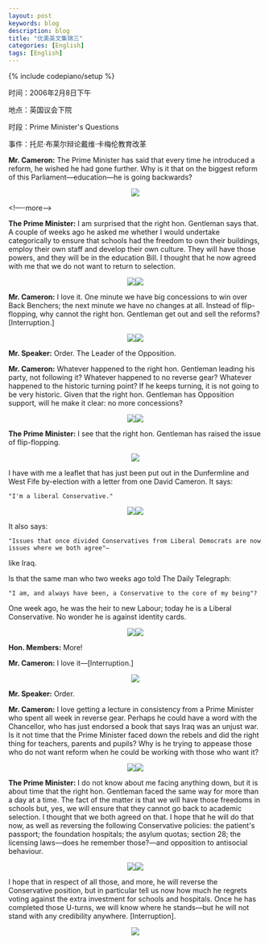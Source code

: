 ```yaml
---
layout: post
keywords: blog
description: blog
title: "优美英文集锦三"
categories: [English]
tags: [English]
---
```

{% include codepiano/setup %}

时间：2006年2月8日下午

地点：英国议会下院

时段：Prime Minister's Questions

事件：托尼·布莱尔辩论戴维·卡梅伦教育改革

**Mr. Cameron:** The Prime Minister has said that every time he introduced a reform, he wished he had gone further. Why is it that on the biggest reform of this Parliament—education—he is going backwards? 

<center><img src="/image/prime-ministers-questions/20110427pmq-01.jpg"></center>

<!—-more—->

**The Prime Minister:** I am surprised that the right hon. Gentleman says that. A couple of weeks ago he asked me whether I would undertake categorically to ensure that schools had the freedom to own their buildings, employ their own staff and develop their own culture. They will have those powers, and they will be in the education Bill. I thought that he now agreed with me that we do not want to return to selection. 


<center><img src="/image/prime-ministers-questions/20110427pmq-02.jpg"><img src="/image/prime-ministers-questions/20110427pmq-03.jpg"></center>

**Mr. Cameron:** I love it. One minute we have big concessions to win over Back Benchers; the next minute we have no changes at all. Instead of flip-flopping, why cannot the right hon. Gentleman get out and sell the reforms? [Interruption.]

<center><img src="/image/prime-ministers-questions/20110427pmq-04.jpg"><img src="/image/prime-ministers-questions/20110427pmq-05.jpg"></center>

**Mr. Speaker:** Order. The Leader of the Opposition.

**Mr. Cameron:** Whatever happened to the right hon. Gentleman leading his party, not following it? Whatever happened to no reverse gear? Whatever happened to the historic turning point? If he keeps turning, it is not going to be very historic. Given that the right hon. Gentleman has Opposition support, will he make it clear: no more concessions? 

<center><img src="/image/prime-ministers-questions/20110427pmq-06.jpg"><img src="/image/prime-ministers-questions/20110427pmq-07.jpg"></center>

**The Prime Minister:** I see that the right hon. Gentleman has raised the issue of flip-flopping. 

<center><img src="/image/prime-ministers-questions/20110427pmq-08.jpg"></center>

I have with me a leaflet that has just been put out in the Dunfermline and West Fife by-election with a letter from one David Cameron. It says:

    "I'm a liberal Conservative."

<center><img src="/image/prime-ministers-questions/20110427pmq-09.jpg"><img src="/image/prime-ministers-questions/20110427pmq-10.jpg"></center>

It also says:

    "Issues that once divided Conservatives from Liberal Democrats are now issues where we both agree"—

like Iraq.

Is that the same man who two weeks ago told The Daily Telegraph:

    "I am, and always have been, a Conservative to the core of my being"?

One week ago, he was the heir to new Labour; today he is a Liberal Conservative. No wonder he is against identity cards.

<center><img src="/image/prime-ministers-questions/20110427pmq-11.jpg"><img src="/image/prime-ministers-questions/20110427pmq-12.jpg"></center>

**Hon. Members:** More!

**Mr. Cameron:** I love it—[Interruption.] 

<center><img src="/image/prime-ministers-questions/20110427pmq-13.jpg"></center>

**Mr. Speaker:** Order.

**Mr. Cameron:** I love getting a lecture in consistency from a Prime Minister who spent all week in reverse gear. Perhaps he could have a word with the Chancellor, who has just endorsed a book that says Iraq was an unjust war. Is it not time that the Prime Minister faced down the rebels and did the right thing for teachers, parents and pupils? Why is he trying to appease those who do not want reform when he could be working with those who want it? 

<center><img src="/image/prime-ministers-questions/20110427pmq-14.jpg"><img src="/image/prime-ministers-questions/20110427pmq-15.jpg"></center>

**The Prime Minister:** I do not know about me facing anything down, but it is about time that the right hon. Gentleman faced the same way for more than a day at a time. The fact of the matter is that we will have those freedoms in schools but, yes, we will ensure that they cannot go back to academic selection. I thought that we both agreed on that. I hope that he will do that now, as well as reversing the following Conservative policies: the patient's passport; the foundation hospitals; the asylum quotas; section 28; the licensing laws—does he remember those?—and opposition to antisocial behaviour.

<center><img src="/image/prime-ministers-questions/20110427pmq-16.jpg"><img src="/image/prime-ministers-questions/20110427pmq-17.jpg"></center>

I hope that in respect of all those, and more, he will reverse the Conservative position, but in particular tell us now how much he regrets voting against the extra investment for   schools and hospitals. Once he has completed those U-turns, we will know where he stands—but he will not stand with any credibility anywhere. [Interruption].

<center><img src="/image/prime-ministers-questions/20110427pmq-18.jpg"></center>